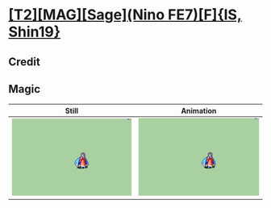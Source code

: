 # [\[T2\]\[MAG\]\[Sage\]\(Nino FE7\)\[F\]{IS, Shin19}](../)

## Credit


	
## Magic

| Still | Animation |
| :---: | :-------: |
| ![Magic still](./Magic_000.png) | ![Magic animation](./Magic.gif) |
